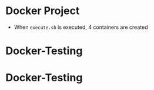 # Docker Project

- When `execute.sh` is executed, 4 containers are created
# Docker-Testing
# Docker-Testing

